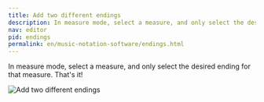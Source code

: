 ```yaml
---
title: Add two different endings
description: In measure mode, select a measure, and only select the desired ending for that measure. That's it!
nav: editor
pid: endings
permalink: en/music-notation-software/endings.html
---
```


In measure mode, select a measure, and only select the desired ending for that measure. That's it!

![Add two different endings](https://flat.io/img/help/editor_endings_en.gif)
